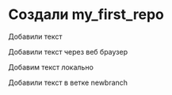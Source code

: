 # Создали my_first_repo

Добавили текст

Добавили текст через веб браузер

Добавим текст локально

Добавили текст в ветке newbranch
